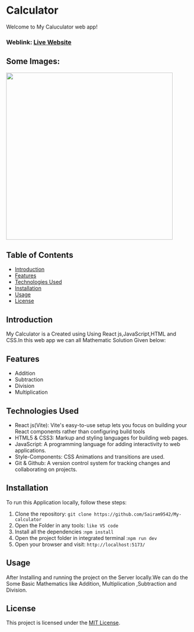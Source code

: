# Calculator
Welcome to My Caluculator web app!

### Weblink: [Live Website]()
## Some Images:
<img width="450px;" src="https://res.cloudinary.com/dz1zt2xfc/image/upload/v1734876376/calci_ros3r0.png" />


## Table of Contents
- [Introduction](#introduction)
- [Features](#features)
- [Technologies Used](#technologies-used)
- [Installation](#installation)
- [Usage](#usage)
- [License](#license)

## Introduction
My Calculator is a Created using Using React js,JavaScript,HTML and CSS.In this web app we can all Mathematic Solution Given below:

## Features
- Addition
- Subtraction
- Division
- Multiplication


## Technologies Used
- React js(Vite): Vite's easy-to-use setup lets you focus on building your React components rather than configuring build tools 
- HTML5 & CSS3: Markup and styling languages for building web pages.
- JavaScript: A programming language for adding interactivity to web applications.
- Style-Components: CSS Animations and transitions are used.
- Git & Github: A version control system for tracking changes and collaborating on projects.

## Installation
To run this Application locally, follow these steps:

1. Clone the repository: `git clone https://github.com/Sairam9542/My-calculator`
2. Open the Folder in any tools: `like VS code`
3. Install all the dependencies :`npm install`
4. Open the project folder in integrated terminal :`npm run dev`
5. Open your browser and visit: `http://localhost:5173/`

## Usage
After Installing and running the project on the Server locally.We can do the Some Basic Mathematics like Addition, Multiplication ,Subtraction and Division.

## License
This project is licensed under the [MIT License](LICENSE).
